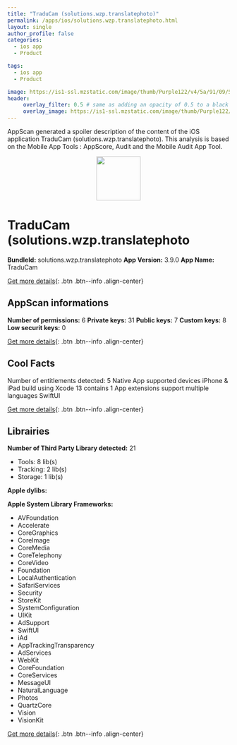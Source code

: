 ```yaml
---
title: "TraduCam (solutions.wzp.translatephoto)"
permalink: /apps/ios/solutions.wzp.translatephoto.html
layout: single
author_profile: false
categories: 
  - ios app 
  - Product 

tags: 
  - ios app 
  - Product 

image: https://is1-ssl.mzstatic.com/image/thumb/Purple122/v4/5a/91/09/5a91092e-5be9-ec5f-7222-368408e81523/AppIcon-0-1x_U007emarketing-0-10-0-sRGB-85-220.png/512x512bb.jpg
header: 
     overlay_filter: 0.5 # same as adding an opacity of 0.5 to a black background
     overlay_image: https://is1-ssl.mzstatic.com/image/thumb/Purple122/v4/5a/91/09/5a91092e-5be9-ec5f-7222-368408e81523/AppIcon-0-1x_U007emarketing-0-10-0-sRGB-85-220.png/512x512bb.jpg
---
```

AppScan generated a spoiler description of the content of the iOS application TraduCam (solutions.wzp.translatephoto). This analysis is based on the Mobile App Tools : AppScore, Audit and the Mobile Audit App Tool.

  
  
<div style="text-align: center;"><img src="https://is1-ssl.mzstatic.com/image/thumb/Purple122/v4/5a/91/09/5a91092e-5be9-ec5f-7222-368408e81523/AppIcon-0-1x_U007emarketing-0-10-0-sRGB-85-220.png/512x512bb.jpg" width="100" height="100"></div>  
  
# TraduCam (solutions.wzp.translatephoto

**BundleId:** solutions.wzp.translatephoto
**App Version:** 3.9.0
**App Name:** TraduCam


[Get more details](/pricing.html){: .btn .btn--info .align-center}  
  
## AppScan informations 

**Number of permissions:** 6
**Private keys:** 31
**Public keys:** 7
**Custom keys:** 8
**Low securit keys:** 0
  
[Get more details](/pricing.html){: .btn .btn--info .align-center}

## Cool Facts

Number of entitlements detected: 5
Native App
supported devices iPhone & iPad
build using Xcode 13
contains 1 App extensions
support multiple languages
SwiftUI
  
[Get more details](/pricing.html){: .btn .btn--info .align-center}

## Librairies 
**Number of Third Party Library detected:** 21
- Tools: 8 lib(s)
- Tracking: 2 lib(s)
- Storage: 1 lib(s)

**Apple dylibs:**


**Apple System Library Frameworks:**
- AVFoundation
- Accelerate
- CoreGraphics
- CoreImage
- CoreMedia
- CoreTelephony
- CoreVideo
- Foundation
- LocalAuthentication
- SafariServices
- Security
- StoreKit
- SystemConfiguration
- UIKit
- AdSupport
- SwiftUI
- iAd
- AppTrackingTransparency
- AdServices
- WebKit
- CoreFoundation
- CoreServices
- MessageUI
- NaturalLanguage
- Photos
- QuartzCore
- Vision
- VisionKit


  
[Get more details](/pricing.html){: .btn .btn--info .align-center}

